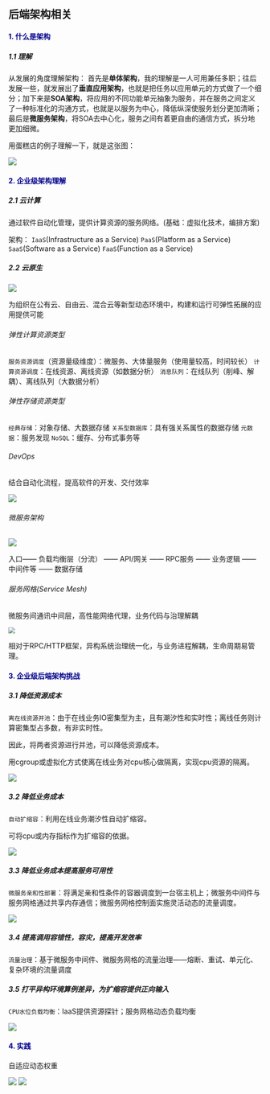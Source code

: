 ## 后端架构相关

#### <font color=darkblue>1. 什么是架构</font>

##### 1.1 理解 

从发展的角度理解架构：
首先是**单体架构**，我的理解是一人可用兼任多职；往后发展一些，就发展出了**垂直应用架构**，也就是把任务以应用单元的方式做了一个细分；加下来是**SOA架构**，将应用的不同功能单元抽象为服务，并在服务之间定义了一种标准化的沟通方式，也就是以服务为中心，降低纵深使服务划分更加清晰；最后是**微服务架构**，将SOA去中心化，服务之间有着更自由的通信方式，拆分地更加细微。

用蛋糕店的例子理解一下，就是这张图：

<img src="./pic/micro_service_cakeExample.png" style="zoom:100%;" />

#### <font color=darkblue>2. 企业级架构理解</font>

##### 2.1 云计算

通过软件自动化管理，提供计算资源的服务网络。(基础：虚拟化技术，编排方案)

架构：
`IaaS`(Infrastructure as a Service)
`PaaS`(Platform as a Service)
`SaaS`(Software as a Service)
`FaaS`(Function as a Service)

##### 2.2 云原生

<img src="./pic/cloud_generate.png" style="zoom:100%;" />

为组织在公有云、自由云、混合云等新型动态环境中，构建和运行可弹性拓展的应用提供可能

###### 弹性计算资源类型

`服务资源调度`（资源量级维度）：微服务、大体量服务（使用量较高，时间较长）
`计算资源调度`：在线资源、离线资源（如数据分析）
`消息队列`：在线队列（削峰、解耦）、离线队列（大数据分析）

###### 弹性存储资源类型

`经典存储`：对象存储、大数据存储
`关系型数据库`：具有强关系属性的数据存储
`元数据`：服务发现
`NoSQL`：缓存、分布式事务等

###### DevOps

结合自动化流程，提高软件的开发、交付效率

<img src="./pic/cloud_generate_devops.png" style="zoom:100%;" />

###### 微服务架构

<img src="./pic/cloud_generate_microservice.png" style="zoom:100%;" />

入口—— 负载均衡层（分流） —— API/网关 —— RPC服务 —— 业务逻辑 —— 中间件等 —— 数据存储

###### 服务网格(Service Mesh)

微服务间通讯中间层，高性能网络代理，业务代码与治理解耦

<img src="./pic/cloud_generate_serviceMesh.png" style="zoom:80%;" />

相对于RPC/HTTP框架，异构系统治理统一化，与业务进程解耦，生命周期易管理。

#### <font color=darkblue>3. 企业级后端架构挑战</font>

##### 3.1 降低资源成本

`离在线资源并池`：由于在线业务IO密集型为主，且有潮汐性和实时性；离线任务则计算密集型占多数，有非实时性。

因此，将两者资源进行并池，可以降低资源成本。

用cgroup或虚拟化方式使离在线业务对cpu核心做隔离，实现cpu资源的隔离。

<img src="./pic/structure_challenge1.png" style="zoom:100%;" />

##### 3.2 降低业务成本

`自动扩缩容`：利用在线业务潮汐性自动扩缩容。

可将cpu或内存指标作为扩缩容的依据。

<img src="./pic/structure_challenge2.png" style="zoom:100%;" />

##### 3.3 降低业务成本提高服务可用性

`微服务亲和性部署`：将满足亲和性条件的容器调度到一台宿主机上；微服务中间件与服务网格通过共享内存通信；微服务网格控制面实施灵活动态的流量调度。

<img src="./pic/structure_challenge3.png" style="zoom:100%;" />

##### 3.4 提高调用容错性，容灾，提高开发效率

`流量治理`：基于微服务中间件、微服务网格的流量治理——熔断、重试、单元化、复杂环境的流量调度

##### 3.5 打平异构环境算例差异，为扩缩容提供正向输入

`CPU水位负载均衡`：IaaS提供资源探针；服务网格动态负载均衡

<img src="./pic/structure_challenge5.png" style="zoom:100%;" />

#### <font color=darkblue>4. 实践</font>

自适应动态权重

<img src="./pic/structure_try1.png" style="zoom:100%;" />

<img src="./pic/structure_try2.png" style="zoom:100%;" />